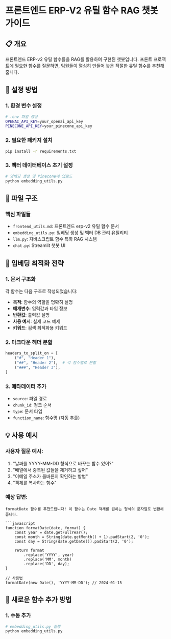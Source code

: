 # 프론트엔드 ERP-V2 유틸 함수 RAG 챗봇 가이드

## 📋 개요

프론트엔드 ERP-v2 유틸 함수들을 RAG를 활용하여 구현된 챗봇입니다.
프론트 프로젝트에 필요한 함수를 질문하면, 팀원들이 열심히 만들어 놓은 적절한 유틸 함수를 추천해줍니다.

## 🚀 설정 방법

### 1. 환경 변수 설정

```bash
# .env 파일 생성
OPENAI_API_KEY=your_openai_api_key
PINECONE_API_KEY=your_pinecone_api_key
```

### 2. 필요한 패키지 설치

```bash
pip install -r requirements.txt
```

### 3. 벡터 데이터베이스 초기 설정

```bash
# 임베딩 생성 및 Pinecone에 업로드
python embedding_utils.py
```

## 📁 파일 구조

### 핵심 파일들

- `frontend_utils.md`: 프론트엔드 erp-v2 유틸 함수 문서
- `embedding_utils.py`: 임베딩 생성 및 벡터 DB 관리 유틸리티
- `llm.py`: 자바스크립트 함수 특화 RAG 시스템
- `chat.py`: Streamlit 챗봇 UI

## 🔧 임베딩 최적화 전략

### 1. 문서 구조화

각 함수는 다음 구조로 작성되었습니다:

- **목적**: 함수의 역할을 명확히 설명
- **매개변수**: 입력값과 타입 정보
- **반환값**: 출력값 설명
- **사용 예시**: 실제 코드 예제
- **키워드**: 검색 최적화용 키워드

### 2. 마크다운 헤더 분할

```python
headers_to_split_on = [
    ("#", "Header 1"),
    ("##", "Header 2"),  # 각 함수별로 분할
    ("###", "Header 3"),
]
```

### 3. 메타데이터 추가

- `source`: 파일 경로
- `chunk_id`: 청크 순서
- `type`: 문서 타입
- `function_name`: 함수명 (자동 추출)

## 💡 사용 예시

### 사용자 질문 예시:

1. "날짜를 YYYY-MM-DD 형식으로 바꾸는 함수 있어?"
2. "배열에서 중복된 값들을 제거하고 싶어"
3. "이메일 주소가 올바른지 확인하는 방법"
4. "객체를 복사하는 함수"

### 예상 답변:

````
formatDate 함수를 추천드립니다! 이 함수는 Date 객체를 원하는 형식의 문자열로 변환해줍니다.

```javascript
function formatDate(date, format) {
    const year = date.getFullYear();
    const month = String(date.getMonth() + 1).padStart(2, '0');
    const day = String(date.getDate()).padStart(2, '0');

    return format
        .replace('YYYY', year)
        .replace('MM', month)
        .replace('DD', day);
}

// 사용법
formatDate(new Date(), 'YYYY-MM-DD'); // 2024-01-15
````

## 🔄 새로운 함수 추가 방법

### 1. 수동 추가

```python
# embedding_utils.py 실행
python embedding_utils.py
```
